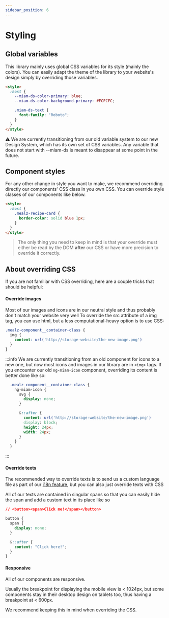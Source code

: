 ```yaml
---
sidebar_position: 6
---
```


# Styling

## Global variables

This library mainly uses global CSS variables for its style (mainly the colors). You can easily adapt the theme of the library to your website's design simply by overriding those variables.

```html
<style>
  :host {
    --miam-ds-color-primary: blue;
    --miam-ds-color-background-primary: #FCFCFC;

    .miam-ds-text {
      font-family: "Roboto";
    }
  }
</style>
```

:warning: We are currently transitioning from our old variable system to our new Design System, which has its own set of CSS variables. Any variable that does not start with --miam-ds is meant to disappear at some point in the future.


## Component styles

For any other change in style you want to make, we recommend overriding directly our components' CSS class in you own CSS. You can override style classes of our components like below.

```html
<style>
  :host {
    .mealz-recipe-card {
      border-color: solid blue 1px;
    }
  }
</style>
```

> The only thing you need to keep in mind is that your override must either be read by the DOM **after** our CSS or have more precision to override it correctly.

## About overriding CSS

If you are not familiar with CSS overriding, here are a couple tricks that should be helpful:

#### Override images

Most of our images and icons are in our neutral style and thus probably don't match your website very well
To override the src attribute of a img tag, you can use html, but a less computational-heavy option is to use CSS:
```css
.mealz-component__container-class {
  img {
    content: url('http://storage-website/the-new-image.png')
  }
}
```
:::info
  We are currently transitioning from an old component for icons to a new one, but now most icons and images in our library are in `<img>` tags. If you encounter our old `ng-miam-icon` component, overriding its content is better done like so:
  ```css
    .mealz-component__container-class {
      ng-miam-icon {
        svg {
          display: none;
        }

        &::after {
          content: url('http://storage-website/the-new-image.png')
          display: block;
          height: 24px;
          width: 24px;
        }
      }
    }
  ```
:::

#### Override texts

The recommended way to override texts is to send us a custom language file as part of our [i18n feature](./customization/internationalization.md), but you can also just override texts with CSS

All of our texts are contained in singular spans so that you can easily hide the span and add a custom text in its place like so

```css
// <button><span>Click me!</span></button>

button {
  span {
    display: none;
  }

  &::after {
    content: "Click here!";
  }
}
```

#### Responsive

All of our components are responsive.

Usually the breakpoint for displaying the mobile view is < 1024px, but some components stay in their desktop design on tablets too, thus having a breakpoint at < 600px.

We recommend keeping this in mind when overriding the CSS.